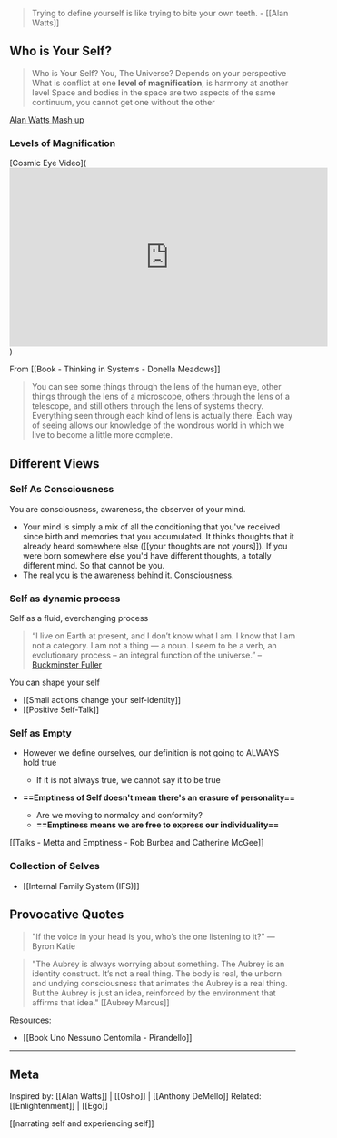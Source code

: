 > Trying to define yourself is like trying to bite your own teeth. - [[Alan Watts]]

## Who is Your Self?
> Who is Your Self?
You, The Universe? Depends on your perspective
What is conflict at one **level of magnification**, is harmony at another level
Space and bodies in the space are two aspects of the same continuum, you cannot get one without the other

[Alan Watts Mash up](https://soundcloud.com/farhar/how-to-grow-alan-watts-mash-up)

### Levels of Magnification

[Cosmic Eye Video](<iframe width="560" height="315" src="https://www.youtube.com/embed/8Are9dDbW24" title="YouTube video player" frameborder="0" allow="accelerometer; autoplay; clipboard-write; encrypted-media; gyroscope; picture-in-picture" allowfullscreen></iframe>)

From [[Book - Thinking in Systems - Donella Meadows]]
> You can see some things through the lens of the human eye, other things through the lens of a microscope, others through the lens of a telescope, and still others through the lens of systems theory. Everything seen through each kind of lens is actually there. Each way of seeing allows our knowledge of the wondrous world in which we live to become a little more complete.

## Different Views

### Self As Consciousness

You are consciousness, awareness, the observer of your mind.

- Your mind is simply a mix of all the conditioning that you've received since birth and memories that you accumulated. It thinks thoughts that it already heard somewhere else ([[your thoughts are not yours]]). If you were born somewhere else you'd have different thoughts, a totally different mind. So that cannot be you.
- The real you is the awareness behind it. Consciousness.

### Self as dynamic process
Self as a fluid, everchanging process

> “I live on Earth at present, and I don’t know what I am. I know that I am not a category. I am not a thing — a noun. I seem to be a verb, an evolutionary process – an integral function of the universe.”
	– [Buckminster Fuller](http://en.wikiquote.org/wiki/Buckminster_Fuller)

You can shape your self
- [[Small actions change your self-identity]]
- [[Positive Self-Talk]]

### Self as Empty
- However we define ourselves, our definition is not going to ALWAYS hold true
	- If it is not always true, we cannot say it to be true 

- **==Emptiness of Self doesn't mean there's an erasure of personality==**
	- Are we moving to normalcy and conformity?
	- **==Emptiness means we are free to express our individuality==**

[[Talks - Metta and Emptiness - Rob Burbea and Catherine McGee]]

### Collection of Selves
- [[Internal Family System (IFS)]]

## Provocative Quotes

> "If the voice in your head is you, who’s the one listening to it?"
— Byron Katie

> "The Aubrey is always worrying about something. The Aubrey is an identity construct. It’s not a real thing. The body is real, the unborn and undying consciousness that animates the Aubrey is a real thing. But the Aubrey is just an idea, reinforced by the environment that affirms that idea." [[Aubrey Marcus]]

Resources:
- [[Book Uno Nessuno Centomila - Pirandello]]


-------------------
## Meta
Inspired by: [[Alan Watts]] | [[Osho]] | [[Anthony DeMello]]
Related: [[Enlightenment]] | [[Ego]] 

[[narrating self and experiencing self]]